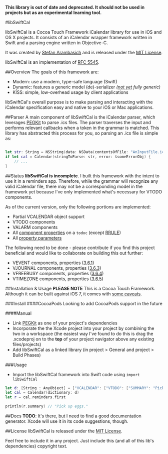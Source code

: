 **This library is out of date and deprecated. It should not be used in projects but as an experimental learning tool.**

#libSwiftCal

libSwiftCal is a Cocoa Touch Framework iCalendar library for use in iOS and OS X projects. It consists of an iCalendar wrapper framework written in Swift and a parsing engine written in Objective-C.

It was created by [Stefan Arambasich](mailto:ArtisOracle@gmail.com) and is released under the [MIT License](http://opensource.org/licenses/MIT).

libSwiftCal is an implementation of [RFC 5545](https://tools.ietf.org/html/rfc5545).

##Overview
The goals of this framework are:

- Modern: use a modern, type-safe language (Swift)
- Dynamic: features a generic model (de)-serializer *([not yet](https://github.com/practicalswift/swift-compiler-crashes/blob/master/crashes/21266-generic-protocol-init.swift) fully generic)*
- KISS: simple, low-overhead usage by client applications

libSwiftCal's overall purpose is to make parsing and interacting with the iCalendar specification easy and native to your iOS or Mac applications.

##Parser
A main component of libSwiftCal is the iCalendar parser, which leverages [PEGKit](https://github.com/itod/pegkit) to parse .ics files. The parser traverses the input and performs relevant callbacks when a token in the grammar is matched. This library has abstracted this process for you, so parsing an .ics file is simple as:

```swift

let str: String = NSString(data: NSData(contentsOfFile: "AnInputFile.ics")!, encoding: NSUTF8StringEncoding)!
if let cal = Calendar(stringToParse: str, error: &someErrorObj) {
	// ...
}

```

##Status
**libSwiftCal is incomplete**. I built this framework with the intent to use it in a reminders app. Therefore, while the grammar will recognize any valid iCalendar file, there may not be a corresponding model in the framework yet because I've only implemented what's necessary for VTODO components.

As of the current version, only the following portions are implemented:

- Partial VCALENDAR object support
- VTODO components
- VALARM components
- All [component properties](https://tools.ietf.org/html/rfc5545#section-3.6.2) on a `todoc` (except [RRULE](https://tools.ietf.org/html/rfc5545#section-3.8.5.3))
- All [property parameters](https://tools.ietf.org/html/rfc5545#section-3.2)

The following need to be done - please contribute if you find this project beneficial and would like to collaborate on building this out further:
- VEVENT components, properties ([3.6.1](https://tools.ietf.org/html/rfc5545#section-3.6.1))
- VJOURNAL components, properties ([3.6.3](https://tools.ietf.org/html/rfc5545#section-3.6.3))
- VFREEBUSY components, properties ([3.6.4](https://tools.ietf.org/html/rfc5545#section-3.6.4))
- VTIMEZONE components, properties ([3.6.5](https://tools.ietf.org/html/rfc5545#section-3.6.5))

##Installation & Usage
**PLEASE NOTE** This is a Cocoa Touch Framework. Although it can be built against iOS 7, it comes with [some caveats](https://developer.apple.com/library/ios/documentation/General/Conceptual/ExtensibilityPG/ExtensionScenarios.html).

###Install
####CocoaPods
Looking to add CocoaPods support in the future

####Manual
- Link [PEGKit](https://github.com/itod/pegkit) as one of your project's dependencies
- Incorporate the the Xcode project into your project by combining the two in a workspace (the easiest way I've found to do this is drag the .xcodeproj on to the **top** of your project navigator above any existing files/projects)
- Add libSwiftCal as a linked library (in project > General and project > Build Phases)

###Usage
- Import the libSwiftCal framework into Swift code using `import libSwiftCal`

```swift
let d: [String : AnyObject] = ["VCALENDAR": ["VTODO": ["SUMMARY": "Pick up eggs."], ...], ...] 
let cal = Calendar(dictionary: d)
let r = cal.reminders.first

println(r.summary) // "Pick up eggs."

```

##Docs
**TODO**: It's there, but I need to find a good documentation generator. Xcode will use it in its code suggestions, though.

##License
libSwiftCal is released under the [MIT License](http://opensource.org/licenses/MIT).

Feel free to include it in any project. Just include this (and all of this lib's dependencies) copyright text.
